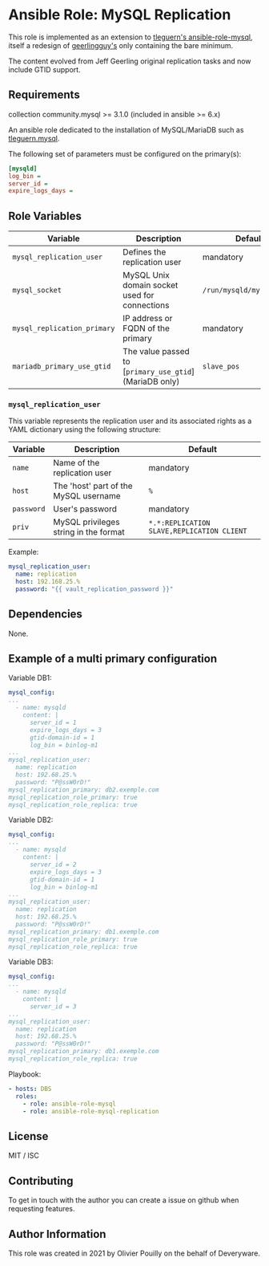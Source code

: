 # Ansible Role: MySQL Replication

This role is implemented as an extension to [tleguern's ansible-role-mysql][tleguern-mysql], itself a redesign of [geerlingguy's][geerlingguy-mysql] only containing the bare minimum.

The content evolved from Jeff Geerling original replication tasks and now include GTID support.

## Requirements

collection community.mysql >= 3.1.0 (included in ansible >= 6.x)

An ansible role dedicated to the installation of MySQL/MariaDB such as [tleguern.mysql][tleguern-mysql].

The following set of parameters must be configured on the primary(s):

```ini
[mysqld]
log_bin =
server_id =
expire_logs_days =
```

## Role Variables

| Variable | Description | Default |
|----------|-------------|---------|
| `mysql_replication_user` | Defines the replication user | mandatory |
| `mysql_socket` | MySQL Unix domain socket used for connections | `/run/mysqld/mysqld.sock` |
| `mysql_replication_primary` | IP address or FQDN of the primary | mandatory |
| `mariadb_primary_use_gtid` | The value passed to [`primary_use_gtid`] (MariaDB only) | `slave_pos` |

### `mysql_replication_user`

This variable represents the replication user and its associated rights as a YAML dictionary using the following structure:

| Variable | Description | Default |
|----------|-------------|---------|
| `name` | Name of the replication user | mandatory |
| `host` | The 'host' part of the MySQL username | `%` |
| `password` | User's password  | mandatory |
| `priv` | MySQL privileges string in the format  | `*.*:REPLICATION SLAVE,REPLICATION CLIENT` |

Example:

```yaml
mysql_replication_user:
  name: replication
  host: 192.168.25.%
  password: "{{ vault_replication_password }}"
```

## Dependencies

None.

## Example of a multi primary configuration

Variable DB1:

```yaml
mysql_config:
...
  - name: mysqld
    content: |
      server_id = 1
      expire_logs_days = 3
      gtid-domain-id = 1
      log_bin = binlog-m1
...
mysql_replication_user:
  name: replication
  host: 192.68.25.%
  password: "P@ssW0rD!"
mysql_replication_primary: db2.exemple.com
mysql_replication_role_primary: true
mysql_replication_role_replica: true
```

Variable DB2:

```yaml
mysql_config:
...
  - name: mysqld
    content: |
      server_id = 2
      expire_logs_days = 3
      gtid-domain-id = 1
      log_bin = binlog-m1
...
mysql_replication_user:
  name: replication
  host: 192.68.25.%
  password: "P@ssW0rD!"
mysql_replication_primary: db1.exemple.com
mysql_replication_role_primary: true
mysql_replication_role_replica: true
```

Variable DB3:

```yaml
mysql_config:
...
  - name: mysqld
    content: |
      server_id = 3
...
mysql_replication_user:
  name: replication
  host: 192.68.25.%
  password: "P@ssW0rD!"
mysql_replication_primary: db1.exemple.com
mysql_replication_role_replica: true
```

Playbook:

```yaml
- hosts: DBS
  roles:
    - role: ansible-role-mysql
    - role: ansible-role-mysql-replication

```

## License

MIT / ISC

## Contributing

To get in touch with the author you can create a issue on github when requesting features.

## Author Information

This role was created in 2021 by Olivier Pouilly on the behalf of Deveryware.

[tleguern-mysql]: https://git.sr.ht/~tleguern/ansible-role-mysql
[geerlingguy-mysql]: https://github.com/geerlingguy/ansible-role-mysql
